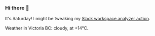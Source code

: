 ### Hi there :wave:

It's Saturday! I might be tweaking my [Slack workspace analyzer action](https://github.com/bewuethr/slack-analyzer).

Weather in Victoria BC: cloudy, at +14°C.
